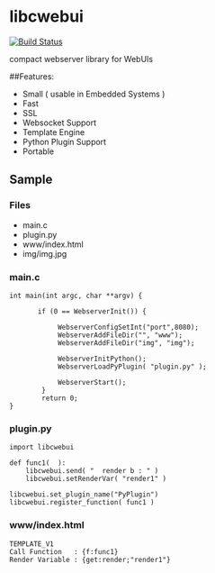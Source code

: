 # libcwebui

[![Build Status](https://travis-ci.org/lordrasmus/libcwebui.svg?branch=master)](https://travis-ci.org/lordrasmus/libcwebui)

compact webserver library for WebUIs

##Features:
<ul>
<li>    Small ( usable in Embedded Systems )
<li>	Fast
<li>	SSL
<li>	Websocket Support
<li>	Template Engine
<li>    Python Plugin Support
<li>    Portable
</ul>


## Sample

### Files

 *   main.c
 *   plugin.py
 *   www/index.html
 *   img/img.jpg

### main.c

```
int main(int argc, char **argv) {
	
	   if (0 == WebserverInit()) {

       		WebserverConfigSetInt("port",8080);
    		WebserverAddFileDir("", "www");
    		WebserverAddFileDir("img", "img");

            WebserverInitPython();
            WebserverLoadPyPlugin( "plugin.py" );

    		WebserverStart();
    	}
    	return 0;
}

```

### plugin.py

```
import libcwebui

def func1(  ):
    libcwebui.send( "  render b : " )
    libcwebui.setRenderVar( "render1" )

libcwebui.set_plugin_name("PyPlugin")
libcwebui.register_function( func1 )
```

### www/index.html

```
TEMPLATE_V1
Call Function   : {f:func1}
Render Variable : {get:render;"render1"}
```
